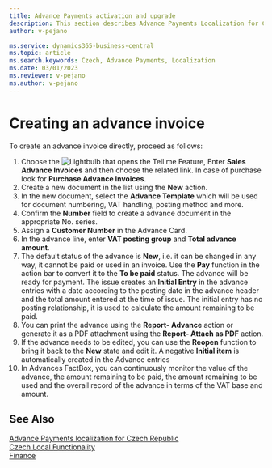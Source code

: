 ```yaml
---
title: Advance Payments activation and upgrade
description: This section describes Advance Payments Localization for Czech extension functionality.
author: v-pejano

ms.service: dynamics365-business-central
ms.topic: article
ms.search.keywords: Czech, Advance Payments, Localization
ms.date: 03/01/2023
ms.reviewer: v-pejano
ms.author: v-pejano
---
```


# Creating an advance invoice

To create an advance invoice directly, proceed as follows:

1. Choose the ![Lightbulb that opens the Tell me Feature](../../media/ui-search/search_small.png "Tell me what you want to do"), Enter **Sales Advance Invoices** and then choose the related link. In case of purchase look for **Purchase Advance Invoices**.
2. Create a new document in the list using the **New** action.
3. In the new document, select the **Advance Template** which will be used for document numbering, VAT handling, posting method and more.
4. Confirm the **Number** field to create a advance document in the appropriate No. series.
5. Assign a **Customer Number** in the Advance Card.
6. In the advance line, enter **VAT posting group** and **Total advance amount**.
7. The default status of the advance is **New**, i.e. it can be changed in any way, it cannot be paid or used in an invoice. Use the **Pay** function in the action bar to convert it to the **To be paid** status. The advance will be ready for payment.
The issue creates an **Initial Entry** in the advance entries with a date according to the posting date in the advance header and the total amount entered at the time of issue. The initial entry has no posting relationship, it is used to calculate the amount remaining to be paid.
8. You can print the advance using the **Report- Advance** action or generate it as a PDF attachment using the **Report- Attach as PDF** action.
9. If the advance needs to be edited, you can use the **Reopen** function to bring it back to the **New** state and edit it.
A negative **Initial item** is automatically created in the Advance entries
10. In Advances FactBox, you can continuously monitor the value of the advance, the amount remaining to be paid, the amount remaining to be used and the overall record of the advance in terms of the VAT base and amount.

## See Also

[Advance Payments localization for Czech Republic](ui-extensions-advance-payments-localization-cz.md)  
[Czech Local Functionality](czech-local-functionality.md)  
[Finance](../../finance.md)
